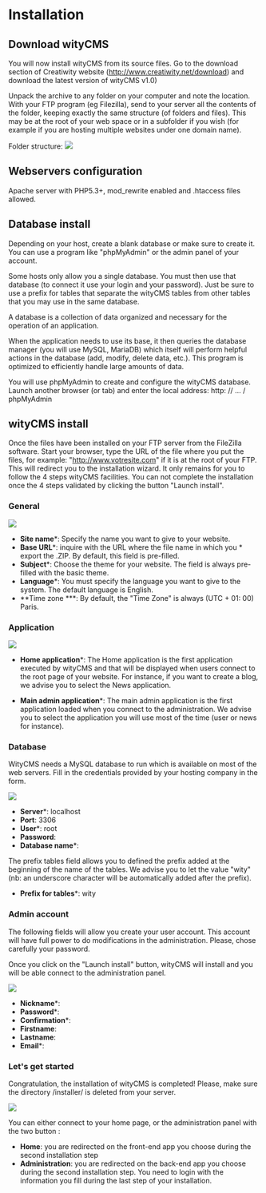 # Installation


## Download wityCMS

You will now install wityCMS from its source files. 
Go to the download section of Creatiwity website (http://www.creatiwity.net/download) and download the latest version of wityCMS v1.0)

Unpack the archive to any folder on your computer and note the location.
With your FTP program (eg Filezilla), send to your server all the contents of the folder, keeping exactly the same structure (of folders and files). This may be at the root of your web space or in a subfolder if you wish (for example if you are hosting multiple websites under one domain name).

Folder structure:
![](01-witycms-folders.png)

## Webservers configuration

Apache server with PHP5.3+, mod_rewrite enabled and .htaccess files allowed.

## Database install

Depending on your host, create a blank database or make sure to create it. You can use a program like "phpMyAdmin" or the admin panel of your account.

Some hosts only allow you a single database. You must then use that database (to connect it use your login and your password). Just be sure to use a prefix for tables that separate the wityCMS tables from other tables that you may use in the same database.

A database is a collection of data organized and necessary for the operation of an application.

When the application needs to use its base, it then queries the database manager (you will use MySQL, MariaDB) which itself will perform helpful actions in the database (add, modify, delete data, etc.). This program is optimized to efficiently handle large amounts of data.

You will use phpMyAdmin to create and configure the wityCMS database.
Launch another browser (or tab) and enter the local address: http: // ... / phpMyAdmin

## wityCMS install

Once the files have been installed on your FTP server from the FileZilla software. Start your browser, type the URL of the file where you put the files, for example: "http://www.votresite.com" if it is at the root of your FTP. This will redirect you to the installation wizard. It only remains for you to follow the 4 steps wityCMS facilities. You can not complete the installation once the 4 steps validated by clicking the button "Launch install".

### General

![](01-General.png)

* **Site name***: Specify the name you want to give to your website.
* **Base URL***: inquire with the URL where the file name in which you * export the .ZIP. By default, this field is pre-filled.
* **Subject***: Choose the theme for your website. The field is always pre-filled with the basic theme.
* **Language***: You must specify the language you want to give to the system. The default language is English.
* **Time zone ***: By default, the "Time Zone" is always (UTC + 01: 00) Paris.

### Application

![](02-Application.png)

* **Home application***: The Home application is the first application executed by wityCMS and that will be displayed when users connect to the root page of your website. For instance, if you want to create a blog, we advise you to select the News application.

* **Main admin application***: The main admin application is the first application loaded when you connect to the administration. We advise you to select the application you will use most of the time (user or news for instance).

### Database

WityCMS needs a MySQL database to run which is available on most of the web servers. Fill in the credentials provided by your hosting company in the form.

![](03-Database.png)

* **Server***: localhost
* **Port**: 3306
* **User***: root
* **Password**: 
* **Database name***:

The prefix tables field allows you to defined the prefix added at the beginning of the name of the tables. We advise you to let the value "wity" (nb: an underscore character will be automatically added after the prefix). 

* **Prefix for tables***: wity

### Admin account

The following fields will allow you create your user account. This account will have full power to do modifications in the administration. Please, chose carefully your password.

Once you click on the "Launch install" button, wityCMS will install and you will be able connect to the administration panel.

![](04-Admin_account.png)

* **Nickname***:
* **Password***:
* **Confirmation***:
* **Firstname**: 
* **Lastname**:
* **Email***:

### Let's get started 

Congratulation, the installation of wityCMS is completed! Please, make sure the directory /installer/ is deleted from your server.

![](05-Admin_account.png)

You can either connect to your home page, or the administration panel with the two button :
* **Home**: you are redirected on the front-end app you choose during the second installation step
* **Administration**: you are redirected on the back-end app you choose during the second installation step. You need to login with the information you fill during the last step of your installation. 
